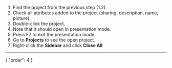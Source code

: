 1. Find the project from the previous step (1.2).
2. Check all attributes added to the project (sharing, description, name, picture).
3. Double-click the project.
4. Note that it should open in presentation mode.
5. Press F7 to exit the presentation mode.
6. Go to **Projects** to see the open project.
7. Right-click the **Sidebar** and click **Close All**
---
{
  "order": 4
}